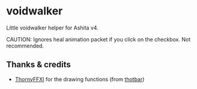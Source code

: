 # voidwalker

Little voidwalker helper for Ashita v4.

CAUTION: Ignores heal animation packet if you click on the checkbox. Not recommended.

## Thanks & credits

- [ThornyFFXI](https://github.com/ThornyFFXI) for the drawing functions (from [thotbar](https://github.com/ThornyFFXI/tHotBar))

